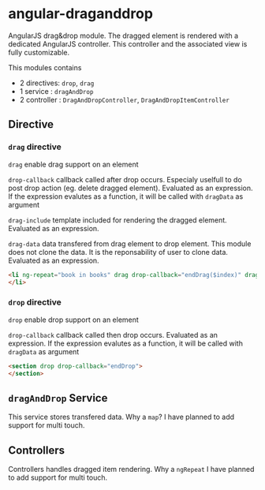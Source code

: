 angular-draganddrop
===================

AngularJS drag&amp;drop module. The dragged element is rendered with a dedicated AngularJS controller. This controller and the associated view is fully customizable.

This modules contains 
- 2 directives: `drop`, `drag`
- 1 service : `dragAndDrop`
- 2 controller : `DragAndDropController`, `DragAndDropItemController`


## Directive

### `drag` directive

`drag` enable drag support on an element

`drop-callback` callback called after drop occurs. Especialy uselfull to do post drop action (eg. delete dragged element). Evaluated as an expression. If the expression evalutes as a function, it will be called with `dragData` as argument

`drag-include` template included for rendering the dragged element. Evaluated as an expression.

`drag-data` data transfered from drag element to drop element. This module does not clone the data. It is the reponsability of user to clone data. Evaluated as an expression.

```html
<li ng-repeat="book in books" drag drop-callback="endDrag($index)" drag-include="'dragItemTemplate'" drag-data="book">
</li>

```


### `drop` directive

`drop` enable drop support on an element

`drop-callback` callback called then drop occurs. Evaluated as an expression. If the expression evalutes as a function, it will be called with `dragData` as argument



```html
<section drop drop-callback="endDrop">
</section>
```


## `dragAndDrop` Service

This service stores transfered data. 
Why a `map`? I have planned to add support for multi touch.

## Controllers

Controllers handles dragged item rendering. 
Why a `ngRepeat`  I have planned to add support for multi touch.






